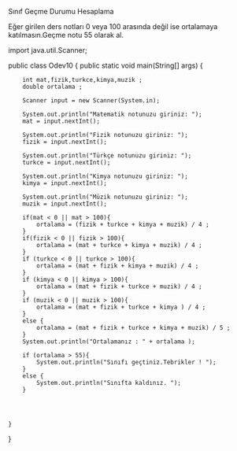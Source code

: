 Sınıf Geçme Durumu Hesaplama

Eğer girilen ders notları 0 veya 100 arasında değil ise ortalamaya katılmasın.Geçme notu 55 olarak al.

import java.util.Scanner;

public class Odev10 {
    public static void main(String[] args) {

        int mat,fizik,turkce,kimya,muzik ;
        double ortalama ;

        Scanner input = new Scanner(System.in);

        System.out.println("Matematik notunuzu giriniz: ");
        mat = input.nextInt();

        System.out.println("Fizik notunuzu giriniz: ");
        fizik = input.nextInt();

        System.out.println("Türkçe notunuzu giriniz: ");
        turkce = input.nextInt();

        System.out.println("Kimya notunuzu giriniz: ");
        kimya = input.nextInt();

        System.out.println("Müzik notunuzu giriniz: ");
        muzik = input.nextInt();

        if(mat < 0 || mat > 100){
            ortalama = (fizik + turkce + kimya + muzik) / 4 ;
        }
        if(fizik < 0 || fizik > 100){
            ortalama = (mat + turkce + kimya + muzik) / 4 ;
        }
        if (turkce < 0 || turkce > 100){
            ortalama = (mat + fizik + kimya + muzik) / 4 ;
        }
        if (kimya < 0 || kimya > 100){
            ortalama = (mat + fizik + turkce + muzik) / 4 ;
        }
        if (muzik < 0 || muzik > 100){
            ortalama = (mat + fizik + turkce + kimya ) / 4 ;
        }
        else {
            ortalama = (mat + fizik + turkce + kimya + muzik) / 5 ;
        }
        System.out.println("Ortalamanız : " + ortalama );

        if (ortalama > 55){
            System.out.println("Sınıfı geçtiniz.Tebrikler ! ");
        }
        else {
            System.out.println("Sınıfta kaldınız. ");
        }




    }
}
